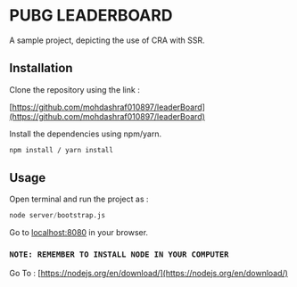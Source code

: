 # PUBG LEADERBOARD

A sample project, depicting the use of CRA with SSR.

## Installation

Clone the repository using the link : 

[https://github.com/mohdashraf010897/leaderBoard](https://github.com/mohdashraf010897/leaderBoard)


Install the dependencies using npm/yarn.

```bash
npm install / yarn install
```

## Usage

Open terminal and run the project as :

```python
node server/bootstrap.js
```

Go to [localhost:8080](https://localhost:8080) in your browser.

### `NOTE: REMEMBER TO INSTALL NODE IN YOUR COMPUTER  ` 
   Go To : [https://nodejs.org/en/download/](https://nodejs.org/en/download/)

